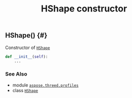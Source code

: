 ﻿---
title: HShape constructor
second_title: Aspose.3D for Python via .NET API References
description: 
type: docs
weight: 10
url: /python-net/aspose.threed.profiles/hshape/__init__/
is_root: false
---

## HShape() {#}

Constructor of [`HShape`](/3d/python-net/aspose.threed.profiles/hshape)



```python
def __init__(self):
    ...
```





### See Also
* module [`aspose.threed.profiles`](../../)
* class [`HShape`](/3d/python-net/aspose.threed.profiles/hshape)
